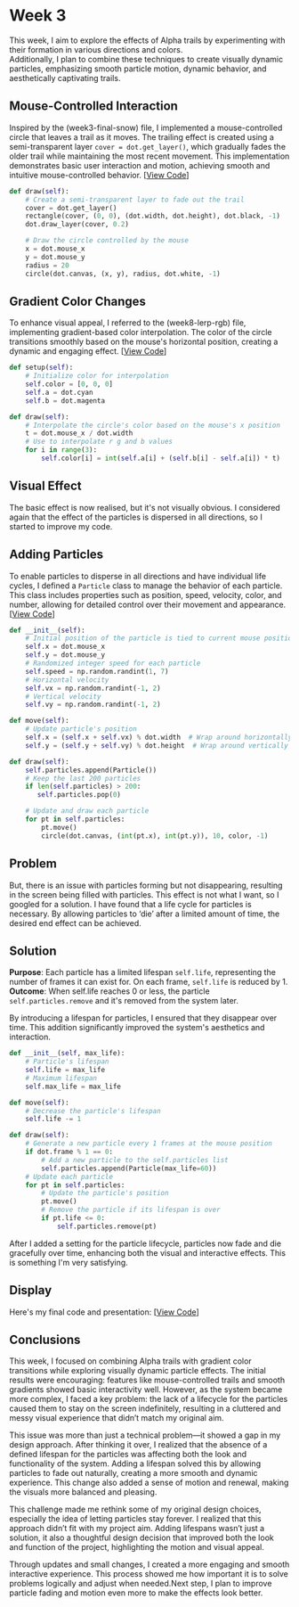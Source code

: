 # **Week 3**
This week, I aim to explore the effects of Alpha trails by experimenting with their formation in various directions and colors.  
Additionally, I plan to combine these techniques to create visually dynamic particles, emphasizing smooth particle motion, dynamic behavior, and aesthetically captivating trails.  

## **Mouse-Controlled Interaction**
Inspired by the (week3-final-snow) file, I implemented a mouse-controlled circle that leaves a trail as it moves. The trailing effect is created using a semi-transparent layer `cover = dot.get_layer()`, which gradually fades the older trail while maintaining the most recent movement. This implementation demonstrates basic user interaction and motion, achieving smooth and intuitive mouse-controlled behavior. [[View Code](./circle_mouse.py)]

[](https://git.arts.ac.uk/23040253/Yixuan_Xiong_portfolio-STEM/assets/1195/46f677cc-6125-4c06-a975-12b0c2659228)

```python
def draw(self):
    # Create a semi-transparent layer to fade out the trail  
    cover = dot.get_layer() 
    rectangle(cover, (0, 0), (dot.width, dot.height), dot.black, -1)
    dot.draw_layer(cover, 0.2)   

    # Draw the circle controlled by the mouse  
    x = dot.mouse_x  
    y = dot.mouse_y  
    radius = 20  
    circle(dot.canvas, (x, y), radius, dot.white, -1)
```

## **Gradient Color Changes**
To enhance visual appeal, I referred to the (week8-lerp-rgb) file, implementing gradient-based color interpolation. The color of the circle transitions smoothly based on the mouse's horizontal position, creating a dynamic and engaging effect. [[View Code](./change_color.py)]

[](https://git.arts.ac.uk/23040253/Yixuan_Xiong_portfolio-STEM/assets/1195/b6f47824-2e2a-47f0-96b0-4936487d34d0)

```python
def setup(self):
    # Initialize color for interpolation
    self.color = [0, 0, 0] 
    self.a = dot.cyan      
    self.b = dot.magenta  

def draw(self):
    # Interpolate the circle's color based on the mouse's x position
    t = dot.mouse_x / dot.width
    # Use to interpolate r g and b values
    for i in range(3):
        self.color[i] = int(self.a[i] + (self.b[i] - self.a[i]) * t)
```
## **Visual Effect**
The basic effect is now realised, but it's not visually obvious. I considered again that the effect of the particles is dispersed in all directions, so I started to improve my code.

## **Adding Particles**
To enable particles to disperse in all directions and have individual life cycles, I defined a `Particle` class to manage the behavior of each particle. This class includes properties such as position, speed, velocity, color, and number, allowing for detailed control over their movement and appearance. [[View Code](./add_particle.py)]

[](https://git.arts.ac.uk/23040253/Yixuan_Xiong_portfolio-STEM/assets/1195/fc14863b-84f5-4f90-a6da-61e788ab803c)

```python
def __init__(self):
    # Initial position of the particle is tied to current mouse position
    self.x = dot.mouse_x
    self.y = dot.mouse_y
    # Randomized integer speed for each particle
    self.speed = np.random.randint(1, 7)
    # Horizontal velocity
    self.vx = np.random.randint(-1, 2)
    # Vertical velocity
    self.vy = np.random.randint(-1, 2)   

def move(self):
    # Update particle's position
    self.x = (self.x + self.vx) % dot.width  # Wrap around horizontally
    self.y = (self.y + self.vy) % dot.height  # Wrap around vertically   

def draw(self):
    self.particles.append(Particle())
    # Keep the last 200 particles
    if len(self.particles) > 200: 
       self.particles.pop(0)

    # Update and draw each particle
    for pt in self.particles:
        pt.move()
        circle(dot.canvas, (int(pt.x), int(pt.y)), 10, color, -1)  
```
## **Problem**
But, there is an issue with particles forming but not disappearing, resulting in the screen being filled with particles. This effect is not what I want, so I googled for a solution. I have found that a life cycle for particles is necessary. By allowing particles to ‘die’ after a limited amount of time, the desired end effect can be achieved.

## **Solution**
**Purpose**: Each particle has a limited lifespan `self.life`, representing the number of frames it can exist for. On each frame, `self.life` is reduced by 1.  
**Outcome**: When self.life reaches 0 or less, the particle `self.particles.remove` and it's removed from the system later.

By introducing a lifespan for particles, I ensured that they disappear over time. This addition significantly improved the system's aesthetics and interaction.

```python
def __init__(self, max_life):
    # Particle's lifespan
    self.life = max_life
    # Maximum lifespan
    self.max_life = max_life

def move(self):
    # Decrease the particle's lifespan
    self.life -= 1

def draw(self):
    # Generate a new particle every 1 frames at the mouse position
    if dot.frame % 1 == 0:
        # Add a new particle to the self.particles list
        self.particles.append(Particle(max_life=60))
    # Update each particle
    for pt in self.particles:
        # Update the particle's position
        pt.move()
        # Remove the particle if its lifespan is over
        if pt.life <= 0:
            self.particles.remove(pt)
```

After I added a setting for the particle lifecycle, particles now fade and die gracefully over time, enhancing both the visual and interactive effects. This is something I'm very satisfying.  

## **Display**
Here's my final code and presentation: [[View Code](./final_work.py)]

[](https://git.arts.ac.uk/23040253/Yixuan_Xiong_portfolio-STEM/assets/1195/3114c049-6ef5-4556-9f7b-07537310a992)

## **Conclusions**
This week, I focused on combining Alpha trails with gradient color transitions while exploring visually dynamic particle effects. The initial results were encouraging: features like mouse-controlled trails and smooth gradients showed basic interactivity well. However, as the system became more complex, I faced a key problem: the lack of a lifecycle for the particles caused them to stay on the screen indefinitely, resulting in a cluttered and messy visual experience that didn’t match my original aim.

This issue was more than just a technical problem—it showed a gap in my design approach. After thinking it over, I realized that the absence of a defined lifespan for the particles was affecting both the look and functionality of the system. Adding a lifespan solved this by allowing particles to fade out naturally, creating a more smooth and dynamic experience. This change also added a sense of motion and renewal, making the visuals more balanced and pleasing.

This challenge made me rethink some of my original design choices, especially the idea of letting particles stay forever. I realized that this approach didn’t fit with my project aim. Adding lifespans wasn’t just a solution, it also a thoughtful design decision that improved both the look and function of the project, highlighting the motion and visual appeal.

Through updates and small changes, I created a more engaging and smooth interactive experience. This process showed me how important it is to solve problems logically and adjust when needed.Next step, I plan to improve particle fading and motion even more to make the effects look better.